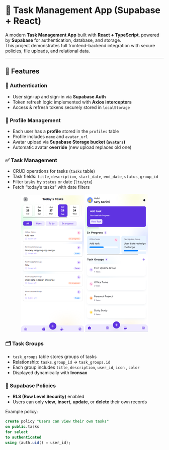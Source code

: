 # 🧩 Task Management App (Supabase + React)

A modern **Task Management App** built with **React + TypeScript**, powered by **Supabase** for authentication, database, and storage.  
This project demonstrates full frontend–backend integration with secure policies, file uploads, and relational data.

---

## 🚀 Features

### 🔐 Authentication
- User sign-up and sign-in via **Supabase Auth**  
- Token refresh logic implemented with **Axios interceptors**  
- Access & refresh tokens securely stored in `localStorage`

### 👤 Profile Management
- Each user has a **profile** stored in the `profiles` table  
- Profile includes `name` and `avatar_url`  
- Avatar upload via **Supabase Storage bucket (`avatars`)**  
- Automatic avatar **override** (new upload replaces old one)

### ✅ Task Management
- CRUD operations for tasks (`tasks` table)  
- Task fields: `title`, `description`, `start_date`, `end_date`, `status`, `group_id`  
- Filter tasks by `status` or date (`lte/gte`)  
- Fetch “today’s tasks” with date filters

<p align="center">
  <img src="src/assets/img/readme-img.png" alt="preview" width="200"/>
  <img src="src/assets/img/readme-img2.png" alt="preview" width="200"/>
</p>

### 🗂 Task Groups
- `task_groups` table stores groups of tasks  
- Relationship: `tasks.group_id` → `task_groups.id`  
- Each group includes `title`, `description`, `user_id`, `icon` , `color` 
- Displayed dynamically with **Iconsax**  

### 💾 Supabase Policies
- **RLS (Row Level Security)** enabled  
- Users can only **view**, **insert**, **update**, or **delete** their own records

Example policy:
```sql
create policy "Users can view their own tasks"
on public.tasks
for select
to authenticated
using (auth.uid() = user_id);


